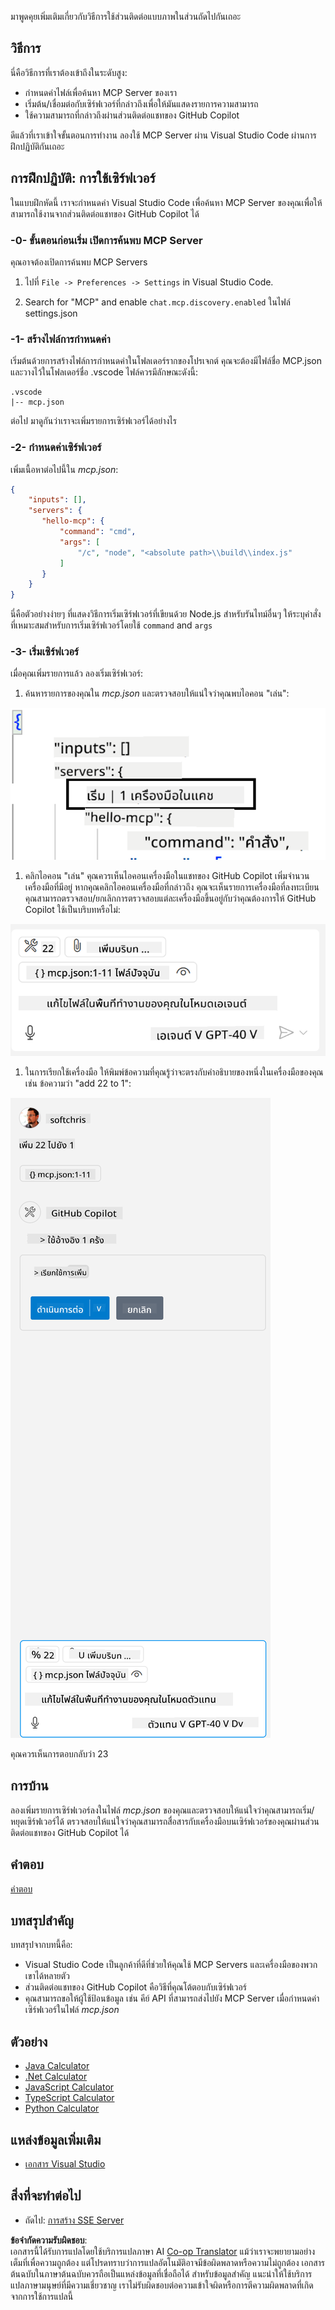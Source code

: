 <!--
CO_OP_TRANSLATOR_METADATA:
{
  "original_hash": "c37fabfbc0dcbc9a4afb6d17e7d3be9f",
  "translation_date": "2025-05-17T11:08:47+00:00",
  "source_file": "03-GettingStarted/04-vscode/README.md",
  "language_code": "th"
}
-->
มาพูดคุยเพิ่มเติมเกี่ยวกับวิธีการใช้ส่วนติดต่อแบบภาพในส่วนถัดไปกันเถอะ

## วิธีการ

นี่คือวิธีการที่เราต้องเข้าถึงในระดับสูง:

- กำหนดค่าไฟล์เพื่อค้นหา MCP Server ของเรา
- เริ่มต้น/เชื่อมต่อกับเซิร์ฟเวอร์ที่กล่าวถึงเพื่อให้มันแสดงรายการความสามารถ
- ใช้ความสามารถที่กล่าวถึงผ่านส่วนติดต่อแชทของ GitHub Copilot

ดีแล้วที่เราเข้าใจขั้นตอนการทำงาน ลองใช้ MCP Server ผ่าน Visual Studio Code ผ่านการฝึกปฏิบัติกันเถอะ

## การฝึกปฏิบัติ: การใช้เซิร์ฟเวอร์

ในแบบฝึกหัดนี้ เราจะกำหนดค่า Visual Studio Code เพื่อค้นหา MCP Server ของคุณเพื่อให้สามารถใช้งานจากส่วนติดต่อแชทของ GitHub Copilot ได้

### -0- ขั้นตอนก่อนเริ่ม เปิดการค้นพบ MCP Server

คุณอาจต้องเปิดการค้นพบ MCP Servers

1. ไปที่ `File -> Preferences -> Settings` in Visual Studio Code.

1. Search for "MCP" and enable `chat.mcp.discovery.enabled` ในไฟล์ settings.json

### -1- สร้างไฟล์การกำหนดค่า

เริ่มต้นด้วยการสร้างไฟล์การกำหนดค่าในโฟลเดอร์รากของโปรเจกต์ คุณจะต้องมีไฟล์ชื่อ MCP.json และวางไว้ในโฟลเดอร์ชื่อ .vscode ไฟล์ควรมีลักษณะดังนี้:

```text
.vscode
|-- mcp.json
```

ต่อไป มาดูกันว่าเราจะเพิ่มรายการเซิร์ฟเวอร์ได้อย่างไร

### -2- กำหนดค่าเซิร์ฟเวอร์

เพิ่มเนื้อหาต่อไปนี้ใน *mcp.json*:

```json
{
    "inputs": [],
    "servers": {
       "hello-mcp": {
           "command": "cmd",
           "args": [
               "/c", "node", "<absolute path>\\build\\index.js"
           ]
       }
    }
}
```

นี่คือตัวอย่างง่ายๆ ที่แสดงวิธีการเริ่มเซิร์ฟเวอร์ที่เขียนด้วย Node.js สำหรับรันไทม์อื่นๆ ให้ระบุคำสั่งที่เหมาะสมสำหรับการเริ่มเซิร์ฟเวอร์โดยใช้ `command` and `args`

### -3- เริ่มเซิร์ฟเวอร์

เมื่อคุณเพิ่มรายการแล้ว ลองเริ่มเซิร์ฟเวอร์:

1. ค้นหารายการของคุณใน *mcp.json* และตรวจสอบให้แน่ใจว่าคุณพบไอคอน "เล่น":

  ![เริ่มเซิร์ฟเวอร์ใน Visual Studio Code](../../../../translated_images/vscode-start-server.c7f1132263a8ce789fa7f436eb3df7e36199ebf863f1a8205bfc4483c9e40924.th.png)  

1. คลิกไอคอน "เล่น" คุณควรเห็นไอคอนเครื่องมือในแชทของ GitHub Copilot เพิ่มจำนวนเครื่องมือที่มีอยู่ หากคุณคลิกไอคอนเครื่องมือที่กล่าวถึง คุณจะเห็นรายการเครื่องมือที่ลงทะเบียน คุณสามารถตรวจสอบ/ยกเลิกการตรวจสอบแต่ละเครื่องมือขึ้นอยู่กับว่าคุณต้องการให้ GitHub Copilot ใช้เป็นบริบทหรือไม่: 

  ![เริ่มเซิร์ฟเวอร์ใน Visual Studio Code](../../../../translated_images/vscode-tool.ce37be05a56b9af258f882c161dbf35e23ac885b08ee5f5ee643097653b135b8.th.png)

1. ในการเรียกใช้เครื่องมือ ให้พิมพ์ข้อความที่คุณรู้ว่าจะตรงกับคำอธิบายของหนึ่งในเครื่องมือของคุณ เช่น ข้อความว่า "add 22 to 1":

  ![เรียกใช้เครื่องมือจาก GitHub Copilot](../../../../translated_images/vscode-agent.7f56a5ce3cef334adfe737514a7e8ac9384fa4161dd4df14bd3ddc9cd1a154f4.th.png)

  คุณควรเห็นการตอบกลับว่า 23

## การบ้าน

ลองเพิ่มรายการเซิร์ฟเวอร์ลงในไฟล์ *mcp.json* ของคุณและตรวจสอบให้แน่ใจว่าคุณสามารถเริ่ม/หยุดเซิร์ฟเวอร์ได้ ตรวจสอบให้แน่ใจว่าคุณสามารถสื่อสารกับเครื่องมือบนเซิร์ฟเวอร์ของคุณผ่านส่วนติดต่อแชทของ GitHub Copilot ได้

## คำตอบ

[คำตอบ](./solution/README.md)

## บทสรุปสำคัญ

บทสรุปจากบทนี้คือ:

- Visual Studio Code เป็นลูกค้าที่ดีที่ช่วยให้คุณใช้ MCP Servers และเครื่องมือของพวกเขาได้หลายตัว
- ส่วนติดต่อแชทของ GitHub Copilot คือวิธีที่คุณโต้ตอบกับเซิร์ฟเวอร์
- คุณสามารถขอให้ผู้ใช้ป้อนข้อมูล เช่น คีย์ API ที่สามารถส่งไปยัง MCP Server เมื่อกำหนดค่าเซิร์ฟเวอร์ในไฟล์ *mcp.json*

## ตัวอย่าง

- [Java Calculator](../samples/java/calculator/README.md)
- [.Net Calculator](../../../../03-GettingStarted/samples/csharp)
- [JavaScript Calculator](../samples/javascript/README.md)
- [TypeScript Calculator](../samples/typescript/README.md)
- [Python Calculator](../../../../03-GettingStarted/samples/python) 

## แหล่งข้อมูลเพิ่มเติม

- [เอกสาร Visual Studio](https://code.visualstudio.com/docs/copilot/chat/mcp-servers)

## สิ่งที่จะทำต่อไป

- ถัดไป: [การสร้าง SSE Server](/03-GettingStarted/05-sse-server/README.md)

**ข้อจำกัดความรับผิดชอบ**:  
เอกสารนี้ได้รับการแปลโดยใช้บริการแปลภาษา AI [Co-op Translator](https://github.com/Azure/co-op-translator) แม้ว่าเราจะพยายามอย่างเต็มที่เพื่อความถูกต้อง แต่โปรดทราบว่าการแปลอัตโนมัติอาจมีข้อผิดพลาดหรือความไม่ถูกต้อง เอกสารต้นฉบับในภาษาต้นฉบับควรถือเป็นแหล่งข้อมูลที่เชื่อถือได้ สำหรับข้อมูลสำคัญ แนะนำให้ใช้บริการแปลภาษามนุษย์ที่มีความเชี่ยวชาญ เราไม่รับผิดชอบต่อความเข้าใจผิดหรือการตีความผิดพลาดที่เกิดจากการใช้การแปลนี้